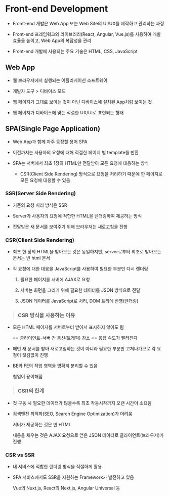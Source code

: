 # Front-end Development

- Fromt-end 개발은 Web App 또는 Web Site의 UI/UX를 제작하고 관리하는 과정

- Front-end 프레임워크와 라이브러리(React, Angular, Vue.js)를 사용하여 개발 효율을 높이고, Web App의 복잡성을 관리

- Front-end 개발에 사용되는 주요 기술은 HTML, CSS, JavaScript

## Web App

- 웹 브라우저에서 실행되는 어플리케이션 소프트웨어

- 개발자 도구 > 디바이스 모드

- 웹 페이지가 그대로 보이는 것이 아닌 디바이스에 설치된 App처럼 보이는 것

- 웹 페이지가 디바이스에 맞는 적절한 UX/UI로 표현되는 형태

## SPA(Single Page Application)

- Web App과 함께 자주 등장할 용어 SPA

- 이전까지는 사용자의 요청에 대해 적절한 페이지 별 template를 반환

- SPA는 서버에서 최초 1장의 HTML만 전달받아 모든 요청에 대응하는 방식

  - CSR(Client Side Rendering) 방식으로 요청을 처리하기 때문에 한 페이지로 모든 요청에 대응할 수 있음

### SSR(Server Side Rendering)

- 기존의 요청 처리 방식은 SSR

- Server가 사용자의 요청에 적합한 HTML을 렌더링하여 제공하는 방식

- 전달받은 새 문서를 보여주기 위해 브라우저는 새로고침을 진행

### CSR(Client Side Rendering)

- 최초 한 장의 HTML을 받아오는 것은 동일하지만, server로부터 최초로 받아오는 문서는 빈 html 문서

- 각 요청에 대한 대응을 JavaScript를 사용하여 필요한 부분만 다시 렌더링

  1. 필요한 페이지를 서버에 AJAX로 요청

  2. 서버는 화면을 그리기 위해 필요한 데이터를 JSON 방식으로 전달

  3. JSON 데이터를 JavaScript로 처리, DOM 트리에 반영(렌더링)

> ### CSR 방식을 사용하는 이유

- 모든 HTML 페이지를 서버로부터 받아서 표시하지 않아도 됨

  == 클라이언트-서버 간 통신(트래픽) 감소 == 응답 속도가 빨라진다

- 매번 새 문서를 받아 새로고침하는 것이 아니라 필요한 부분만 고쳐나가므로 각 요청이 끊김없이 진행

- BE와 FE의 작업 영역을 명확히 분리할 수 있음

  협업이 용이해짐

> ### CSR의 한계

- 첫 구동 시 필요한 데이터가 많을수록 최초 작동시작까지 오랜 시간이 소요됨

- 검색엔진 최적화(SEO, Search Engine Optimization)가 어려움

  서버가 제공하는 것은 빈 HTML

  내용을 채우는 것은 AJAX 요청으로 얻은 JSON 데이터로 클라이언트(브라우저)가 진행

### CSR vs SSR

- 내 서비스에 적합한 렌더링 방식을 적절하게 활용

- SPA 서비스에서도 SSR을 지원하는 Framework가 발전하고 있음

  Vue의 Nuxt.js, React의 Next.js, Angular Universal 등